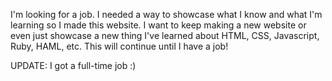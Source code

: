 I'm looking for a job. I needed a way to showcase what I know and what I'm learning so I made this website. I want to keep making a new website or even just showcase a new thing I've learned about HTML, CSS, Javascript, Ruby, HAML, etc. This will continue until I have a job!

UPDATE: I got a full-time job :)
